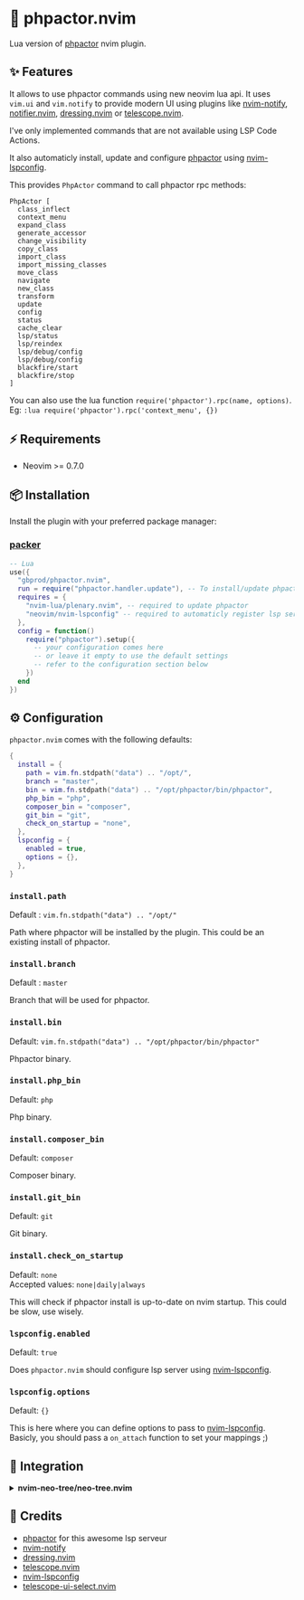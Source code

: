 # 🐘 phpactor.nvim

Lua version of [phpactor](https://github.com/phpactor/phpactor) nvim plugin.

## ✨ Features

It allows to use phpactor commands using new neovim lua api. It uses `vim.ui`
and `vim.notify` to provide modern UI using plugins like [nvim-notify](https://github.com/rcarriga/nvim-notify), [notifier.nvim](https://github.com/vigoux/notifier.nvim),
[dressing.nvim](https://github.com/stevearc/dressing.nvim) or [telescope.nvim](https://github.com/nvim-telescope/telescope.nvim).

I've only implemented commands that are not available using LSP Code Actions.

It also automaticly install, update and configure [phpactor](https://github.com/phpactor/phpactor)
using [nvim-lspconfig](https://github.com/neovim/nvim-lspconfig).

This provides `PhpActor` command to call phpactor rpc methods:

```
PhpActor [
  class_inflect
  context_menu
  expand_class
  generate_accessor
  change_visibility
  copy_class
  import_class
  import_missing_classes
  move_class
  navigate
  new_class
  transform
  update
  config
  status
  cache_clear
  lsp/status
  lsp/reindex
  lsp/debug/config
  lsp/debug/config
  blackfire/start
  blackfire/stop
]
```

You can also use the lua function `require('phpactor').rpc(name, options)`.
Eg: `:lua require('phpactor').rpc('context_menu', {})`

## ⚡️ Requirements

- Neovim >= 0.7.0

## 📦 Installation

Install the plugin with your preferred package manager:

### [packer](https://github.com/wbthomason/packer.nvim)

```lua
-- Lua
use({
  "gbprod/phpactor.nvim",
  run = require("phpactor.handler.update"), -- To install/update phpactor when installing this plugin
  requires = {
    "nvim-lua/plenary.nvim", -- required to update phpactor
    "neovim/nvim-lspconfig" -- required to automaticly register lsp serveur
  },
  config = function()
    require("phpactor").setup({
      -- your configuration comes here
      -- or leave it empty to use the default settings
      -- refer to the configuration section below
    })
  end
})
```

## ⚙️ Configuration

`phpactor.nvim` comes with the following defaults:

```lua
{
  install = {
    path = vim.fn.stdpath("data") .. "/opt/",
    branch = "master",
    bin = vim.fn.stdpath("data") .. "/opt/phpactor/bin/phpactor",
    php_bin = "php",
    composer_bin = "composer",
    git_bin = "git",
    check_on_startup = "none",
  },
  lspconfig = {
    enabled = true,
    options = {},
  },
}
```

### `install.path`

Default : `vim.fn.stdpath("data") .. "/opt/"`

Path where phpactor will be installed by the plugin. This could be an existing
install of phpactor.

### `install.branch`

Default : `master`

Branch that will be used for phpactor.

### `install.bin`

Default: `vim.fn.stdpath("data") .. "/opt/phpactor/bin/phpactor"`

Phpactor binary.

### `install.php_bin`

Default: `php`

Php binary.

### `install.composer_bin`

Default: `composer`

Composer binary.

### `install.git_bin`

Default: `git`

Git binary.

### `install.check_on_startup`

Default: `none`  
Accepted values: `none|daily|always`

This will check if phpactor install is up-to-date on nvim startup. This could be
slow, use wisely.

### `lspconfig.enabled`

Default: `true`

Does `phpactor.nvim` should configure lsp server using [nvim-lspconfig](https://github.com/neovim/nvim-lspconfig/).

### `lspconfig.options`

Default: `{}`

This is here where you can define options to pass to [nvim-lspconfig](https://github.com/neovim/nvim-lspconfig/).
Basicly, you should pass a `on_attach` function to set your mappings ;)

## 🤝 Integration

<details>
<summary><b>nvim-neo-tree/neo-tree.nvim</b></summary>

This plugin works out-of-the-box with [nvim-neo-tree/neo-tree.nvim](https://github.com/nvim-neo-tree/neo-tree.nvim).
If you execute a `PhpActor navigate` command on a file/folder in neo-tree, it will use this file as source.

Eg. If you run `PhpActor new_class` in a neo-tree buffer, this will create a new class inside the folder you are in.

</details>

## 🎉 Credits

- [phpactor](https://github.com/phpactor/phpactor) for this awesome lsp serveur
- [nvim-notify](https://github.com/rcarriga/nvim-notify)
- [dressing.nvim](https://github.com/stevearc/dressing.nvim)
- [telescope.nvim](https://github.com/nvim-telescope/telescope.nvim)
- [nvim-lspconfig](https://github.com/neovim/nvim-lspconfig/)
- [telescope-ui-select.nvim](https://github.com/nvim-telescope/telescope-ui-select.nvim)
